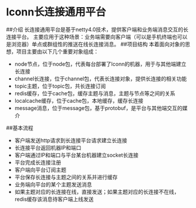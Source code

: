 # lconn长连接通用平台
##介绍
长连接通用平台是基于netty4.0技术，提供客户端和业务端消息交互的长连接平台。
主要应用于这种场景：业务端需要向客户端（可以是手机终端也可以是浏览器）单点或群组性的推送在线长连接消息。
##项目结构
本着面向对象的思想，项目主要由以下几个重要对象组成：
* node节点，位于node包，代表每台部署了lconn的机器，用于与其他端建立长连接
* channel长连接，位于channel包，代表长连接对象，提供长连接的相关功能
* topic主题，位于topic包，共长连接订阅
* redis缓存，位于cache包，缓存主题与消息，主题与节点等之间的关系
* localcache缓存，位于cache包，本地缓存，缓存长连接
* message消息，位于message包，基于protobuf，是平台与其他端交互的媒介

##基本流程
* 客户端发送http请求到长连接平台请求建立长连接
* 长连接平台返回机器IP和端口
* 客户端通过IP和端口与平台某台机器建立socket长连接
* 平台完成长连接注册
* 客户端向平台订阅主题
* 平台保存长连接与主题之间的关系并进行缓存
* 业务端向平台的某个主题发送消息
* 如果主题对应的长连接在线，直接发送；如果主题对应的长连接不在线，redis缓存该消息待客户端上线发送


